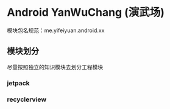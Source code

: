 # Android YanWuChang (演武场)


模块包名规范：me.yifeiyuan.android.xx


## 模块划分

尽量按照独立的知识模块去划分工程模块

### jetpack

### recyclerview